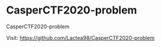 # CasperCTF2020-problem
CasperCTF2020-problem

Visit: https://github.com/Lactea98/CasperCTF2020-problem
